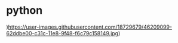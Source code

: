 # python
)https://user-images.githubusercontent.com/18729679/46209099-62ddbe00-c31c-11e8-9f48-f6c79c158149.jpg)
